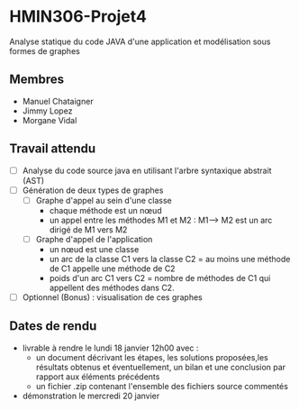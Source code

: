 # HMIN306-Projet4
Analyse statique du code JAVA d'une application  et modélisation sous formes de graphes

## Membres
- Manuel Chataigner
- Jimmy Lopez
- Morgane Vidal

## Travail attendu 
- [ ] Analyse du code source java en utilisant l'arbre syntaxique abstrait (AST)
-  [ ] Génération de deux types de graphes
  - [ ] Graphe d'appel au sein d'une classe
    - chaque méthode est un nœud
    - un appel entre les méthodes M1 et M2 : M1--> M2 est un arc dirigé de M1 vers M2 
  - [ ] Graphe d'appel de l'application 
    - un nœud est une classe
    - un arc de la classe C1  vers la classe C2 = au moins une méthode de C1 appelle une méthode de C2
    - poids d'un arc C1 vers C2 = nombre de méthodes de C1 qui appellent des méthodes dans C2. 
- [ ] Optionnel (Bonus) : visualisation de ces graphes 

## Dates de rendu
- livrable à rendre le lundi 18 janvier 12h00 avec : 
  - un document décrivant les étapes, les solutions proposées,les résultats obtenus et éventuellement, un bilan et une conclusion par rapport aux éléments précédents
  -  un fichier .zip contenant l'ensemble des fichiers source commentés 
- démonstration le mercredi 20 janvier

